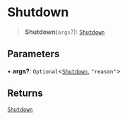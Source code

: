 # Shutdown

> **Shutdown**(`args`?): [`Shutdown`](reference/functions/Shutdown.md)

## Parameters

• **args?**: `Optional`<[`Shutdown`](reference/functions/Shutdown.md), `"reason"`>

## Returns

[`Shutdown`](reference/functions/Shutdown.md)
